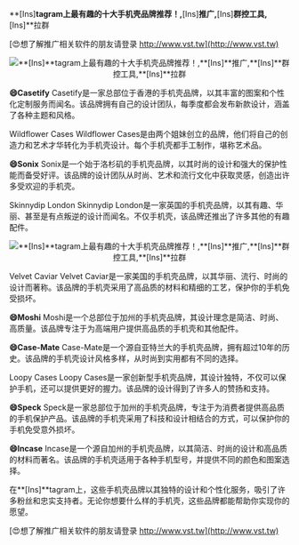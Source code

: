 **[Ins]**tagram上最有趣的十大手机壳品牌推荐！,**[Ins]**推广,**[Ins]**群控工具,**[Ins]**拉群

[😍想了解推广相关软件的朋友请登录 http://www.vst.tw](http://www.vst.tw)

 <center><img src="https://vst.tw/MP4/tuiguang/png/4.png" alt="**[Ins]**tagram上最有趣的十大手机壳品牌推荐！,**[Ins]**推广,**[Ins]**群控工具,**[Ins]**拉群"></center>

**😄Casetify**
Casetify是一家总部位于香港的手机壳品牌，以其丰富的图案和个性化定制服务而闻名。该品牌拥有自己的设计团队，每季度都会发布新款设计，涵盖了各种主题和风格。

Wildflower Cases
Wildflower Cases是由两个姐妹创立的品牌，他们将自己的创造力和艺术才华转化为手机壳设计。每个手机壳都手工制作，堪称艺术品。

**😄Sonix**
Sonix是一个始于洛杉矶的手机壳品牌，以其时尚的设计和强大的保护性能而备受好评。该品牌的设计团队从时尚、艺术和流行文化中获取灵感，创造出许多受欢迎的手机壳。

Skinnydip London
Skinnydip London是一家英国的手机壳品牌，以其有趣、华丽、甚至是有点叛逆的设计而闻名。不仅手机壳，该品牌还推出了许多其他的有趣配件。

 <center><img src="https://vst.tw/MP4/tuiguang/png/6.png" alt="**[Ins]**tagram上最有趣的十大手机壳品牌推荐！,**[Ins]**推广,**[Ins]**群控工具,**[Ins]**拉群"></center>

Velvet Caviar
Velvet Caviar是一家美国的手机壳品牌，以其华丽、流行、时尚的设计而著称。该品牌的手机壳采用了高品质的材料和精细的工艺，保护你的手机免受损坏。

**😄Moshi**
Moshi是一个总部位于加州的手机壳品牌，其设计理念是简洁、时尚、高质量。该品牌专注于为高端用户提供高品质的手机壳和其他配件。

**😄Case-Mate**
Case-Mate是一个源自亚特兰大的手机壳品牌，拥有超过10年的历史。该品牌的手机壳设计风格多样，从时尚到实用都有不同的选择。

Loopy Cases
Loopy Cases是一家创新型手机壳品牌，其设计独特，不仅可以保护手机，还可以提供更好的握力。该品牌的设计得到了许多人的赞扬和支持。

**😄Speck**
Speck是一家总部位于加州的手机壳品牌，专注于为消费者提供高品质的手机保护产品。该品牌的手机壳采用了科技和设计相结合的方式，可以保护你的手机免受意外损坏。

**😄Incase**
Incase是一个源自加州的手机壳品牌，以其简洁、时尚的设计和高品质的材料而著名。该品牌的手机壳适用于各种手机型号，并提供不同的颜色和图案选择。

在**[Ins]**tagram上，这些手机壳品牌以其独特的设计和个性化服务，吸引了许多粉丝和忠实支持者。无论你想要什么样的手机壳，这些品牌都能帮助你实现你的愿望。

[😍想了解推广相关软件的朋友请登录 http://www.vst.tw](http://www.vst.tw)



